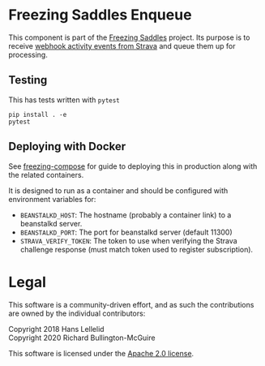 # Freezing Saddles Enqueue

This component is part of the [Freezing Saddles](http://freezingsaddles.com) project.  Its purpose is to receive [webhook activity events from Strava](http://strava.github.io/api/partner/v3/events/) and queue them up for processing.

## Testing

This has tests written with `pytest`

```
pip install . -e
pytest
```

## Deploying with Docker

See [freezing-compose](https://github.com/freezingsaddles/freezing-compose) for guide to deploying this in production along
with the related containers.

It is designed to run as a container and should be configured with environment variables for:
- `BEANSTALKD_HOST`: The hostname (probably a container link) to a beanstalkd server.
- `BEANSTALKD_PORT`: The port for beanstalkd server (default 11300)
- `STRAVA_VERIFY_TOKEN`: The token to use when verifying the Strava challenge response (must match token used to register subscription).

# Legal

This software is a community-driven effort, and as such the contributions are owned by the individual contributors:

Copyright 2018 Hans Lellelid <br>
Copyright 2020 Richard Bullington-McGuire <br>

This software is licensed under the [Apache 2.0 license](LICENSE).
